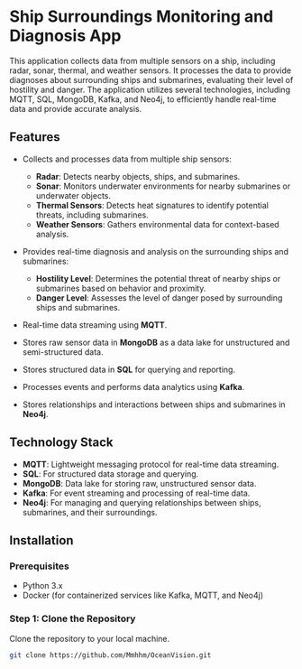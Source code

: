 # Ship Surroundings Monitoring and Diagnosis App

This application collects data from multiple sensors on a ship, including radar, sonar, thermal, and weather sensors. It processes the data to provide diagnoses about surrounding ships and submarines, evaluating their level of hostility and danger. The application utilizes several technologies, including MQTT, SQL, MongoDB, Kafka, and Neo4j, to efficiently handle real-time data and provide accurate analysis.

## Features
- Collects and processes data from multiple ship sensors:
  - **Radar**: Detects nearby objects, ships, and submarines.
  - **Sonar**: Monitors underwater environments for nearby submarines or underwater objects.
  - **Thermal Sensors**: Detects heat signatures to identify potential threats, including submarines.
  - **Weather Sensors**: Gathers environmental data for context-based analysis.

- Provides real-time diagnosis and analysis on the surrounding ships and submarines:
  - **Hostility Level**: Determines the potential threat of nearby ships or submarines based on behavior and proximity.
  - **Danger Level**: Assesses the level of danger posed by surrounding ships and submarines.

- Real-time data streaming using **MQTT**.
- Stores raw sensor data in **MongoDB** as a data lake for unstructured and semi-structured data.
- Stores structured data in **SQL** for querying and reporting.
- Processes events and performs data analytics using **Kafka**.
- Stores relationships and interactions between ships and submarines in **Neo4j**.

## Technology Stack

- **MQTT**: Lightweight messaging protocol for real-time data streaming.
- **SQL**: For structured data storage and querying.
- **MongoDB**: Data lake for storing raw, unstructured sensor data.
- **Kafka**: For event streaming and processing of real-time data.
- **Neo4j**: For managing and querying relationships between ships, submarines, and their surroundings.

## Installation

### Prerequisites
- Python 3.x
- Docker (for containerized services like Kafka, MQTT, and Neo4j)

### Step 1: Clone the Repository
Clone the repository to your local machine.

```bash
git clone https://github.com/Mmhhm/OceanVision.git
